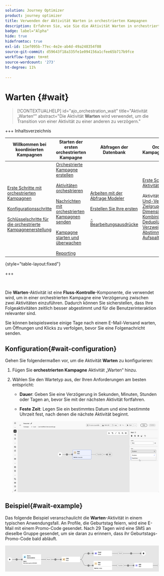 ```yaml
---
solution: Journey Optimizer
product: journey optimizer
title: Verwenden der Aktivität Warten in orchestrierten Kampagnen
description: Erfahren Sie, wie Sie die Aktivität Warten in orchestrierten Kampagnen verwenden
badge: label="Alpha"
hide: true
hidefromtoc: true
exl-id: 11ef095b-77ec-4e2e-ab4d-49a248354f08
source-git-commit: d59643f18a335fe1e094156a1cfee65b717b9fce
workflow-type: tm+mt
source-wordcount: '273'
ht-degree: 11%

---
```


# Warten {#wait}

>[!CONTEXTUALHELP]
>id="ajo_orchestration_wait"
>title="Aktivität „Warten“"
>abstract="Die Aktivität **Warten** wird verwendet, um die Transition von einer Aktivität zu einer anderen zu verzögern."

+++ Inhaltsverzeichnis

| Willkommen bei koordinierten Kampagnen | Starten der ersten orchestrierten Kampagne | Abfragen der Datenbank | Orchestrierte Kampagnenaktivitäten |
|---|---|---|---|
| [Erste Schritte mit orchestrierten Kampagnen](../gs-orchestrated-campaigns.md)<br/><br/>[Konfigurationsschritte](../configuration-steps.md)<br/><br/>[Schlüsselschritte für die orchestrierte Kampagnenerstellung](../gs-campaign-creation.md) | [Orchestrierte Kampagne erstellen](../create-orchestrated-campaign.md)<br/><br/>[Aktivitäten orchestrieren](../orchestrate-activities.md)<br/><br/>[ Nachrichten mit orchestrierten Kampagnen senden](../send-messages.md)<br/><br/>[Kampagne starten und überwachen](../start-monitor-campaigns.md)<br/><br/>[Reporting](../reporting-campaigns.md) | [Arbeiten mit der Abfrage Modeler](../orchestrated-rule-builder.md)<br/><br/>[Erstellen Sie Ihre ersten ](../build-query.md)<br/><br/>[-Bearbeitungsausdrücke](../edit-expressions.md) | [Erste Schritte mit Aktivitäten](about-activities.md)<br/><br/>Aktivitäten:<br/>[Und-Verknüpfung](and-join.md) - [Zielgruppe aufbauen](build-audience.md) - [Dimensionsänderung](change-dimension.md) - [Kombinieren](combine.md) - [Deduplizierung](enrichment.md) - [Verzweigung](fork.md) - [Abstimmung](reconciliation.md) - [Aufspaltung](split.md) [&#128279;](wait.md) Warten[&#128279;](deduplication.md)  |

{style="table-layout:fixed"}

+++

<br/>

Die **Warten**-Aktivität ist eine **Fluss-Kontrolle**-Komponente, die verwendet wird, um in einer orchestrierten Kampagne eine Verzögerung zwischen zwei Aktivitäten einzuführen. Dadurch können Sie sicherstellen, dass Ihre Folgeaktivitäten zeitlich besser abgestimmt und für die Benutzerinteraktion relevanter sind.

Sie können beispielsweise einige Tage nach einem E-Mail-Versand warten, um Öffnungen und Klicks zu verfolgen, bevor Sie eine Folgenachricht senden.

## Konfiguration{#wait-configuration}

Gehen Sie folgendermaßen vor, um die Aktivität **Warten** zu konfigurieren:

1. Fügen Sie **orchestrierten Kampagne** Aktivität „Warten“ hinzu.

1. Wählen Sie den Wartetyp aus, der Ihren Anforderungen am besten entspricht:

   * **Dauer**: Geben Sie eine Verzögerung in Sekunden, Minuten, Stunden oder Tagen an, bevor Sie mit der nächsten Aktivität fortfahren.

   * **Feste Zeit**: Legen Sie ein bestimmtes Datum und eine bestimmte Uhrzeit fest, nach denen die nächste Aktivität beginnt.

   ![](../assets/wait_activity.png)

## Beispiel{#wait-example}

Das folgende Beispiel veranschaulicht die **Warten**-Aktivität in einem typischen Anwendungsfall.  An Profile, die Geburtstag feiern, wird eine E-Mail mit einem Promo-Code gesendet. Nach 29 Tagen wird eine SMS an dieselbe Gruppe gesendet, um sie daran zu erinnern, dass ihr Geburtstags-Promo-Code bald abläuft.

![](../assets/wait-example.png)
